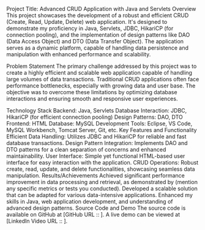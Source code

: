 Project Title: Advanced CRUD Application with Java and Servlets
Overview
This project showcases the development of a robust and efficient CRUD (Create, Read, Update, Delete) web application. It's designed to demonstrate my proficiency in Java, Servlets, JDBC, HikariCP (for connection pooling), and the implementation of design patterns like DAO (Data Access Object) and DTO (Data Transfer Object). The application serves as a dynamic platform, capable of handling data persistence and manipulation with enhanced performance and scalability.

Problem Statement
The primary challenge addressed by this project was to create a highly efficient and scalable web application capable of handling large volumes of data transactions. Traditional CRUD applications often face performance bottlenecks, especially with growing data and user base. The objective was to overcome these limitations by optimizing database interactions and ensuring smooth and responsive user experiences.

Technology Stack
Backend: Java, Servlets
Database Interaction: JDBC, HikariCP (for efficient connection pooling)
Design Patterns: DAO, DTO
Frontend: HTML
Database: MySQL
Development Tools: Eclipse, VS Code, MySQL Workbench, Tomcat Server, Git, etc.
Key Features and Functionality
Efficient Data Handling: Utilizes JDBC and HikariCP for reliable and fast database transactions.
Design Pattern Integration: Implements DAO and DTO patterns for a clean separation of concerns and enhanced maintainability.
User Interface: Simple yet functional HTML-based user interface for easy interaction with the application.
CRUD Operations: Robust create, read, update, and delete functionalities, showcasing seamless data manipulation.
Results/Achievements
Achieved significant performance improvement in data processing and retrieval, as demonstrated by (mention any specific metrics or tests you conducted).
Developed a scalable solution that can be adapted for various data-intensive applications.
Enhanced my skills in Java, web application development, and understanding of advanced design patterns.
Source Code and Demo
The source code is available on GitHub at [GitHub URL :: ].
A live demo can be viewed at [LinkedIn Video URL :: ].

